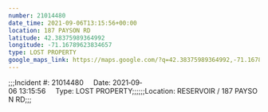 ```yaml
---
number: 21014480
date_time: 2021-09-06T13:15:56+00:00
location: 187 PAYSON RD
latitude: 42.38375989364992
longitude: -71.16789623834657
type: LOST PROPERTY
google_maps_link: https://maps.google.com/?q=42.38375989364992,-71.16789623834657
---
```


;;;Incident #: 21014480     Date: 2021‐09‐06 13:15:56     Type: LOST PROPERTY;;;;;;Location: RESERVOIR / 187 PAYSON RD;;;
